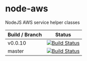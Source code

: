 # node-aws
NodeJS AWS service helper classes

| Build / Branch | Status |
|----|----|
| v0.0.10 | [![Build Status](https://travis-ci.org/cmr1/node-aws.svg?branch=v0.0.10)](https://travis-ci.org/cmr1/node-aws) |
| master | [![Build Status](https://travis-ci.org/cmr1/node-aws.svg?branch=master)](https://travis-ci.org/cmr1/node-aws) |
